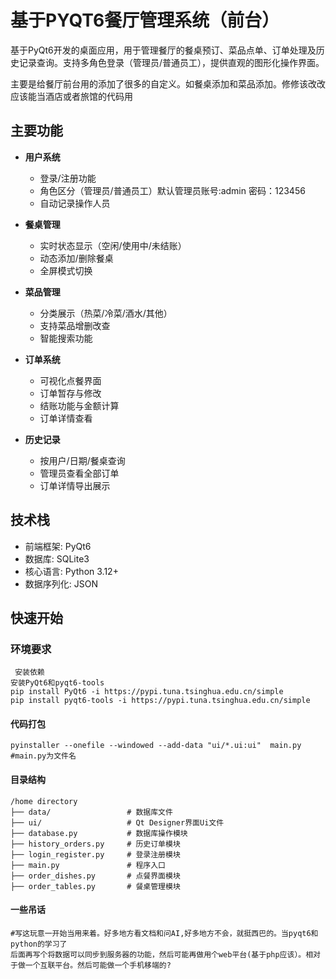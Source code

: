 # 基于PYQT6餐厅管理系统（前台）

基于PyQt6开发的桌面应用，用于管理餐厅的餐桌预订、菜品点单、订单处理及历史记录查询。支持多角色登录（管理员/普通员工），提供直观的图形化操作界面。

主要是给餐厅前台用的添加了很多的自定义。如餐桌添加和菜品添加。修修该改改应该能当酒店或者旅馆的代码用

## 主要功能

- **用户系统**
  - 登录/注册功能
  - 角色区分（管理员/普通员工）默认管理员账号:admin 密码：123456
  - 自动记录操作人员

- **餐桌管理** 
  - 实时状态显示（空闲/使用中/未结账）
  - 动态添加/删除餐桌
  - 全屏模式切换

- **菜品管理**
  - 分类展示（热菜/冷菜/酒水/其他）
  - 支持菜品增删改查
  - 智能搜索功能

- **订单系统** 
  - 可视化点餐界面
  - 订单暂存与修改
  - 结账功能与金额计算
  - 订单详情查看

- **历史记录** 
  - 按用户/日期/餐桌查询
  - 管理员查看全部订单
  - 订单详情导出展示

## 技术栈

- 前端框架: PyQt6
- 数据库: SQLite3
- 核心语言: Python 3.12+
- 数据序列化: JSON

## 快速开始

### 环境要求

```Py
 安装依赖
安装PyQt6和pyqt6-tools
pip install PyQt6 -i https://pypi.tuna.tsinghua.edu.cn/simple
pip install pyqt6-tools -i https://pypi.tuna.tsinghua.edu.cn/simple
```



#### 代码打包

```
pyinstaller --onefile --windowed --add-data "ui/*.ui:ui"  main.py
#main.py为文件名
```





#### 目录结构

```
/home directory
├── data/                 # 数据库文件
├── ui/                   # Qt Designer界面Ui文件
├── database.py           # 数据库操作模块
├── history_orders.py     # 历史订单模块
├── login_register.py     # 登录注册模块
├── main.py               # 程序入口
├── order_dishes.py       # 点餐界面模块
├── order_tables.py       # 餐桌管理模块
```



#### 一些吊话

```
#写这玩意一开始当用来着。好多地方看文档和问AI,好多地方不会，就挺西巴的。当pyqt6和python的学习了
后面再写个将数据可以同步到服务器的功能，然后可能再做用个web平台(基于php应该）。相对于做一个互联平台。然后可能做一个手机移端的?
```

